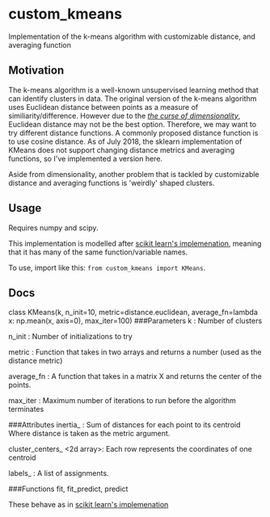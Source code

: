 # custom_kmeans
Implementation of the k-means algorithm with customizable distance, and averaging function

## Motivation
The k-means algorithm is a well-known unsupervised learning method that can identify clusters in data. The original version of the k-means algorithm uses Euclidean distance between points as a measure of similiarity/difference. However due to the [*the curse of dimensionality*](https://en.wikipedia.org/wiki/Curse_of_dimensionality#Distance_functions), Euclidean distance may not be the best option. Therefore, we may want to try different distance functions. A commonly proposed distance function is to use cosine distance. As of July 2018, the sklearn implementation of KMeans does not support changing distance metrics and averaging functions, so I've implemented a version here.

Aside from dimensionality, another problem that is tackled by customizable distance and averaging functions is 'weirdly' shaped clusters.

## Usage
Requires numpy and scipy.

This implementation is modelled after [scikit learn's implemenation](http://scikit-learn.org/stable/modules/generated/sklearn.cluster.KMeans.html#sklearn.cluster.KMeans.transform), meaning that it has many of the same function/variable names.

To use, import like this: `from custom_kmeans import KMeans`.

## Docs
class KMeans(k, n_init=10, metric=distance.euclidean, 
        average_fn=lambda x: np.mean(x, axis=0), max_iter=100)
###Parameters
k <int>: Number of clusters

n_init <int>: Number of initializations to try

metric <fn>: Function that takes in two arrays and returns a number
                (used as the distance metric)

average_fn <fn>: A function that takes in a matrix X
                    and returns the center of the points.

max_iter <int>: Maximum number of iterations to run before the 
                    algorithm terminates

###Attributes
inertia_ <float>: Sum of distances for each point to its centroid
                    Where distance is taken as the metric argument.

cluster_centers_ <2d array>: Each row represents the coordinates of one centroid

labels_ <array>: A list of assignments.

###Functions
fit, fit_predict, predict

These behave as in [scikit learn's implemenation](http://scikit-learn.org/stable/modules/generated/sklearn.cluster.KMeans.html#sklearn.cluster.KMeans.transform)







